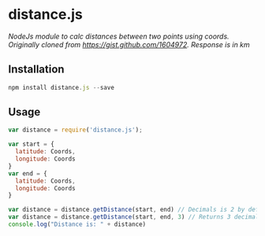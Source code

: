 # distance.js
_NodeJs module to calc distances between two points using coords. Originally cloned from https://gist.github.com/1604972. Response is in km_

## Installation

``` js
npm install distance.js --save
```

## Usage

``` js
var distance = require('distance.js');

var start = {
  latitude: Coords,
  longitude: Coords
}
var end = {
  latitude: Coords,
  longitude: Coords
}

var distance = distance.getDistance(start, end) // Decimals is 2 by default.
var distance = distance.getDistance(start, end, 3) // Returns 3 decimals
console.log("Distance is: " + distance)

```
